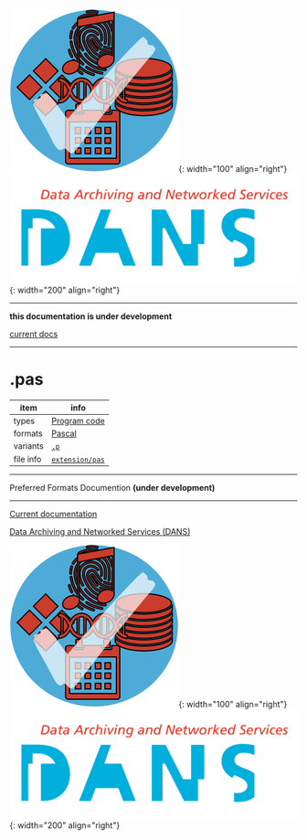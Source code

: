 ![img](../images/formats.png){: width="100" align="right"}
![img](../images/DANS.png){: width="200" align="right"}

---

**this documentation is under development**

[current docs]({{preferredFormats}})

---



# .pas

item | info
--- | ---
types | [Program code](../dataTypes/programCode.md)
formats | [Pascal](../fileFormats/pascal.md)
variants | [`.p`](../extensions/p.md)
file info | [`extension/pas`]({{fileinfo}}/pas)




---

Preferred Formats Documention **(under development)**

---

[Current documentation]({{preferredFormats}})

[Data Archiving and Networked Services (DANS)]({{dans}})

![img](../images/formats.png){: width="100" align="right"}
![img](../images/DANS.png){: width="200" align="right"}

